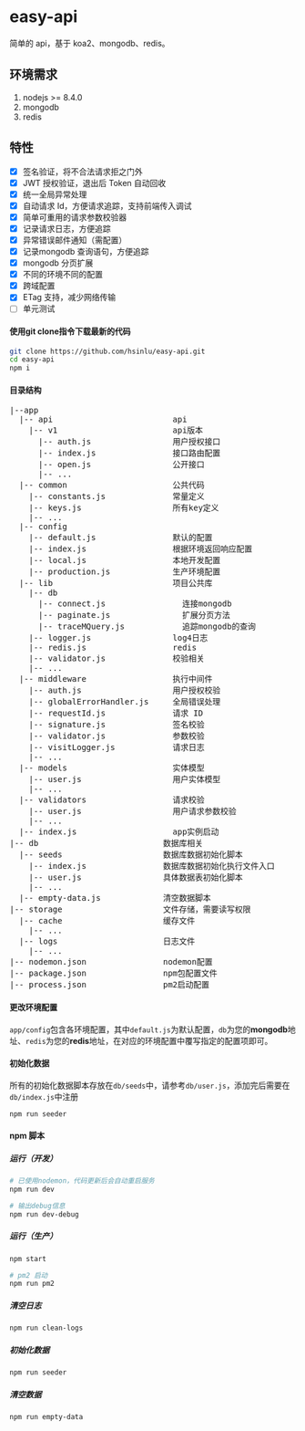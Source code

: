 # easy-api

简单的 api，基于 koa2、mongodb、redis。

## 环境需求
1. nodejs >= 8.4.0
2. mongodb
3. redis

## 特性

- [x] 签名验证，将不合法请求拒之门外
- [x] JWT 授权验证，退出后 Token 自动回收
- [x] 统一全局异常处理
- [x] 自动请求 Id，方便请求追踪，支持前端传入调试
- [x] 简单可重用的请求参数校验器
- [x] 记录请求日志，方便追踪
- [x] 异常错误邮件通知（需配置）
- [x] 记录mongodb 查询语句，方便追踪
- [x] mongodb 分页扩展
- [x] 不同的环境不同的配置
- [x] 跨域配置
- [x] ETag 支持，减少网络传输
- [ ] 单元测试

#### 使用git clone指令下载最新的代码
```bash
git clone https://github.com/hsinlu/easy-api.git
cd easy-api
npm i
```

#### 目录结构
<pre>
|--app
  |-- api                         api
    |-- v1                        api版本
      |-- auth.js                 用户授权接口
      |-- index.js                接口路由配置
      |-- open.js                 公开接口
      |-- ...
  |-- common                      公共代码
    |-- constants.js              常量定义
    |-- keys.js                   所有key定义
    |-- ...
  |-- config
    |-- default.js                默认的配置
    |-- index.js                  根据环境返回响应配置
    |-- local.js                  本地开发配置
    |-- production.js             生产环境配置
  |-- lib                         项目公共库
    |-- db
      |-- connect.js                连接mongodb
      |-- paginate.js               扩展分页方法
      |-- traceMQuery.js            追踪mongodb的查询
    |-- logger.js                 log4日志
    |-- redis.js                  redis
    |-- validator.js              校验相关
    |-- ...
  |-- middleware                  执行中间件
    |-- auth.js                   用户授权校验
    |-- globalErrorHandler.js     全局错误处理
    |-- requestId.js              请求 ID
    |-- signature.js              签名校验
    |-- validator.js              参数校验
    |-- visitLogger.js            请求日志
    |-- ...
  |-- models                      实体模型
    |-- user.js                   用户实体模型
    |-- ...
  |-- validators                  请求校验
    |-- user.js                   用户请求参数校验
    |-- ...
  |-- index.js                    app实例启动
|-- db                          数据库相关
  |-- seeds                     数据库数据初始化脚本
    |-- index.js                数据库数据初始化执行文件入口
    |-- user.js                 具体数据表初始化脚本
    |-- ...
  |-- empty-data.js             清空数据脚本
|-- storage                     文件存储，需要读写权限
  |-- cache                     缓存文件
    |-- ...
  |-- logs                      日志文件
    |-- ...
|-- nodemon.json                nodemon配置
|-- package.json                npm包配置文件
|-- process.json                pm2启动配置
</pre>

#### 更改环境配置
`app/config`包含各环境配置，其中`default.js`为默认配置，`db`为您的**mongodb**地址、`redis`为您的**redis**地址，在对应的环境配置中覆写指定的配置项即可。

#### 初始化数据
所有的初始化数据脚本存放在`db/seeds`中，请参考`db/user.js`，添加完后需要在`db/index.js`中注册
```bash
npm run seeder
```

#### npm 脚本

##### 运行（开发）
```bash
# 已使用nodemon，代码更新后会自动重启服务
npm run dev

# 输出debug信息
npm run dev-debug
```

##### 运行（生产）
```bash
npm start

# pm2 启动
npm run pm2
```

##### 清空日志
```bash
npm run clean-logs
```

##### 初始化数据
```bash
npm run seeder
```

##### 清空数据
```bash
npm run empty-data
```
